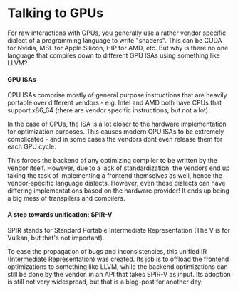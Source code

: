 # Talking to GPUs

For raw interactions with GPUs, you generally use a rather vendor specific dialect of a programming language to
write "shaders". This can be CUDA for Nvidia, MSL for Apple Silicon, HIP for AMD, etc. But why is there no one
language that compiles down to different GPU ISAs using something like LLVM?

#### GPU ISAs

CPU ISAs comprise mostly of general purpose instructions that are heavily portable over different vendors - e.g. Intel and
AMD both have CPUs that support x86_64 (there are vendor specific instructions, but not a lot).

In the case of GPUs, the ISA is a lot closer to the hardware implementation for optimization purposes.
This causes modern GPU ISAs to be extremely complicated - and in some cases the vendors dont even release them
for each GPU cycle.

This forces the backend of any optimizing compiler to be written by the vendor itself. However, due to a lack of standardization,
the vendors end up taking the task of implementing a frontend themselves as well, hence the vendor-specific language dialects.
However, even these dialects can have differing implementations based on the hardware provider!
It ends up being a big mess of transpilers and compilers.

#### A step towards unification: SPIR-V

SPIR stands for Standard Portable Intermediate Representation (The V is for Vulkan, but that's not important).

To ease the propagation of bugs and inconsistencies, this unified IR (Intermediate Representation) was created.
Its job is to offload the frontend optimizations to something like LLVM, while the backend optimizations can still be done by the vendor,
in an API that takes SPIR-V as input. Its adoption is still not very widespread, but that is a blog-post for another day.
